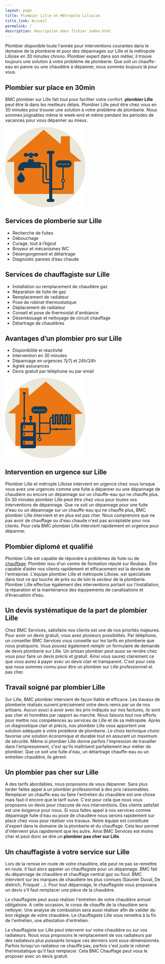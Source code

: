 ```yaml
---
layout: page
title: Plombier Lille et Métropole Lilloise
title_link: Accueil
permalink: /
description: description dans fichier index.html
---
```


Plombier disponible toute l'année pour interventions courantes dans le domaine de la plomberie et pour des dépannages sur Lille et la métropole Lilloise en 30 minutes chrono. 
Plombier expert dans son métier, il trouve toujours une solution à votre probléme de plomberie.
Que soit un chauffe-eau en panne ou une chaudière à dépanner, nous sommes toujours là pour vous.

## Plombier sur place en 30min

BMC plombier sur Lille fait tout pour faciliter votre confort.
**plombier Lille** peut être là dans les meilleurs délais. 
Plombier Lille peut être chez vous en 30 minutes pour trouver une solution à votre problème de plomberie.
Nous sommes joignables même le week-end et même pendant les périodes de vacances pour vous dépanner au mieux.

![plombier lille](/images/plomberie.png "plombier lille")

## Services de plomberie sur Lille

 - Recherche de fuites
 - Débouchage
 - Curage, tout à l’égout
 - Broyeur et mécanismes WC
 - Désengorgement et détartrage
 - Diagnostic pannes d’eau chaude

## Services de chauffagiste sur Lille

 - Installation ou remplacement de chaudière gaz
 - Réparation de fuite de gaz
 - Remplacement de radiateur
 - Pose de robinet thermostatique
 - Déplacement de radiateur
 - Conseil et pose de thermostat d'ambiance
 - Désembouage et nettoyage de circuit chauffage
 - Détartrage de chaudières

## Avantages d’un plombier pro sur Lille

 - Disponibilité et réactivité
 - Intervention en 30 minutes
 - Dépannage en urgences 7j/7j et 24h/24h
 - Agréé assurances
 - Devis gratuit par téléphone ou par email


![chauffagiste lille](/images/chaudiere.png "chauffagiste lille")


## Intervention en urgence sur Lille

Plombier Lille et métrople Lilloise intervient en urgence chez vous lorsque vous avez une urgences comme une fuite à dépanner ou une dépannage de chaudière ou encore un dépannage sur un chauffe-eau qui ne chauffe plus. 
En 30 minutes plombier Lille peut être chez vous pour toutes vos interventions de dépannage.
Que ce soit un dépannage pour une fuite d'eau ou un dépannage sur un chauffe-eau qui ne chauffe plus, BMC plombier Lille intervient et en plus est pas cher.
Nous comprenons que ne pas avoir de chauffage ou d'eau chaude n'est pas accéptable pour nos clients.
Pour cela BMC plombier Lille intervient rapidement en urgence pour dépanner.

## Plombier diplomé et qualifié

Plombier Lille est capable de répondre à problèmes de fuite ou de [chauffage](/chauffagiste-depannage-chaudiere-lille/). 
Plombier issu d'un centre de formation réputé sur Roubaix. Être capable d’aider nos clients rapidement et efficacement est la devise de l'entreprise. L'équipe plombier Lille et métropole Lilloise. est spécialisée dans tout ce qui touche de près ou de loin le secteur de la plomberie. Plombier Lille effectue également des interventions portant sur l’installation, la réparation et la maintenance des équipements de canalisations et d’évacuation d’eau.


## Un devis systématique de la part de plombier Lille

Chez BMC Services, satisfaire nos clients est une de nos priorités majeures.
Pour avoir un devis gratuit, vous avez plusieurs possibilités. 
Par téléphone, un conseiller BMC Services vous conseille sur les tarifs en plomberie que nous pratiquons. 
Vous pouvez également remplir un formulaire de demande de devis plomberie sur Lille. 
Un artisan plombier peut aussi se rendre chez vous pour faire un devis précis et gratuit.
Ainsi vous saurez clairement ce que vous aurez à payer avec un devis clair et transparent.
C'est pour cela que nous sommes connu pour être un plombier sur Lille professionnel et pas cher.


## Travail soigné par plombier Lille

Sur Lille, BMC plombier intervient de façon fiable et efficace.
Les travaux de plomberie réalisés suivent précisément votre devis remis par un de nos artisans.
Aucun souci à avoir avec les prix indiqués sur nos factures, ils sont pas cher et honnêtes par rapport au marché.
Nous faisons tout nos efforts pour mettre nos compétences au services de Lille et de sa métropole.
Après un diagnostique clair et précis, nos plombier Lille vous apportent une solution adéquate à votre problème de plomberie.
Le choix technique choisi favorise une solution économique et durable tout en assurant un maximum de sécurité.
Même si plombier Lille donne parfois l'impression de travailler dans l'empressement, c'est qu'ils
maîtrisent parfaitement leur métier de plombier. 
Que ce soit une fuite d'eau, un détartrage chauffe-eau ou un entretien chaudière, ils gèrent.

## Un plombier pas cher sur Lille

A des tarifs abordables, nous proposons de vous dépanner.
Sans plus tarder faites appel à un plombier professionnel à des prix raisonnables.
Remplacer un chauffe-eau ou faire l'entretien du chaudière est une chose mais faut-il encore que le tarif suive.
C'est pour cela que nous vous proposons un devis pour chacune de nos interventions.
Des clients satisfait est une éxigence pour nous.
Si vous faites appel à nos services comme dépannage fuite d'eau ou pose de chaudière nous serons rapidement sur place chez vous pour réaliser vos travaux.
Notre équipe est constituée d'expert dans le domaine de la plomberie et du chauffage.
Cela leur permet d'intervenir plus rapidement que les autre.
Ainsi BMC Services est moins cher et peut donc se dire un **plombier pas cher sur Lille**.

## Un chauffagiste à votre service sur Lille

Lors de la remise en route de votre chaudière, elle peut ne pas se remettre en route.
Il faut alors appeler un chauffagiste pour un dépannage.
BMC fait du dépannage de chaudière et chauffage central gaz ou fioul.
BMC intervient sur les marques de chaudière les plus connues (Saunier Duval, De dietrich, Frisquet ...).
Pour tout dépannage, le chauffagiste vous proposera un devis s'il faut remplacer une pièce de la chaudière.

Le chauffagiste peut aussi réaliser l'entretien de votre chaudière annuel obligatoire.
A cette occasion, le corps de chauffe de la chaudière sera nettoyer.
Une analyse de combustion sera aussi réaliser afin de valider du bon réglage de votre chaudière.
Le chauffagiste Lille vous remettra à la fin de l'entretien, une attestation d'entretien.

Le chauffagiste sur Lille peut intervenir sur votre chaudière ou sur vos radiateurs.
Nous vous proposons le remplacement de vos radiateurs par des radiateurs plus puissants lorsque ces derniers sont sous-dimensionnés.
Parfois lorsqu'un radiateur ne chauffe pas, parfois c'est juste le robinet thermostatique qu'il faut remplacer.
Cela BMC Chauffage peut vous le proposer avec un devis gratuit.




